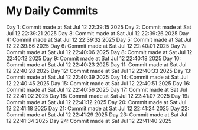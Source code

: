 # My Daily Commits

Day 1: Commit made at Sat Jul 12 22:39:15 2025
Day 2: Commit made at Sat Jul 12 22:39:21 2025
Day 3: Commit made at Sat Jul 12 22:39:26 2025
Day 4: Commit made at Sat Jul 12 22:39:32 2025
Day 5: Commit made at Sat Jul 12 22:39:56 2025
Day 6: Commit made at Sat Jul 12 22:40:01 2025
Day 7: Commit made at Sat Jul 12 22:40:06 2025
Day 8: Commit made at Sat Jul 12 22:40:12 2025
Day 9: Commit made at Sat Jul 12 22:40:18 2025
Day 10: Commit made at Sat Jul 12 22:40:23 2025
Day 11: Commit made at Sat Jul 12 22:40:28 2025
Day 12: Commit made at Sat Jul 12 22:40:33 2025
Day 13: Commit made at Sat Jul 12 22:40:39 2025
Day 14: Commit made at Sat Jul 12 22:40:45 2025
Day 15: Commit made at Sat Jul 12 22:40:51 2025
Day 16: Commit made at Sat Jul 12 22:40:56 2025
Day 17: Commit made at Sat Jul 12 22:41:02 2025
Day 18: Commit made at Sat Jul 12 22:41:07 2025
Day 19: Commit made at Sat Jul 12 22:41:12 2025
Day 20: Commit made at Sat Jul 12 22:41:18 2025
Day 21: Commit made at Sat Jul 12 22:41:24 2025
Day 22: Commit made at Sat Jul 12 22:41:29 2025
Day 23: Commit made at Sat Jul 12 22:41:34 2025
Day 24: Commit made at Sat Jul 12 22:41:40 2025
